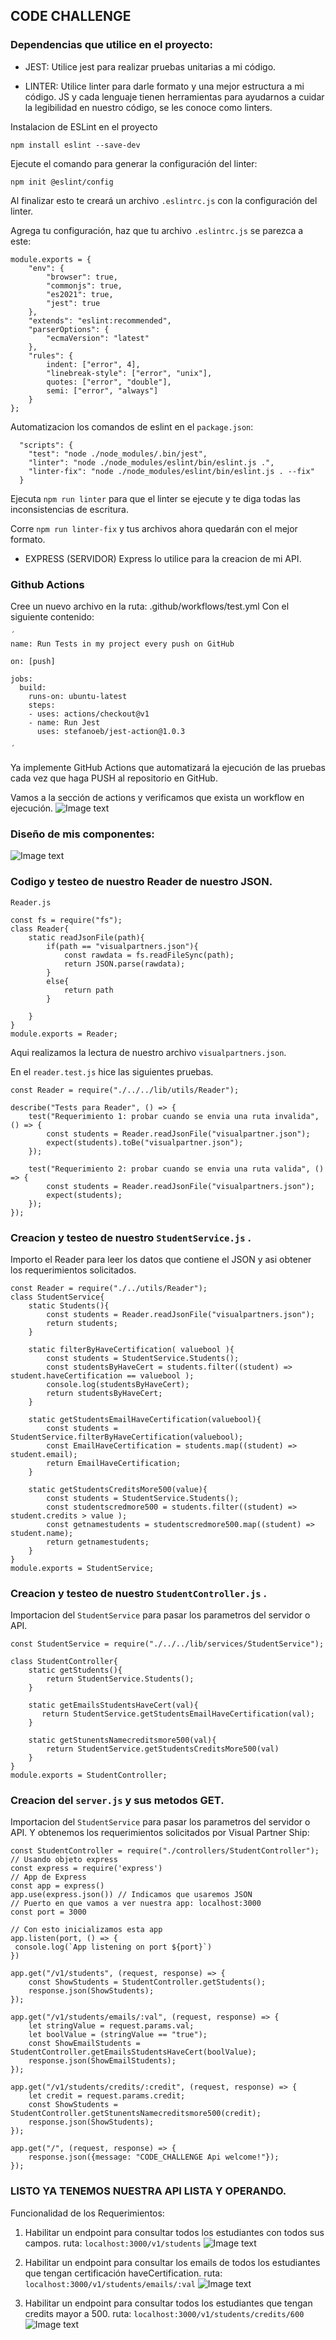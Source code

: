 ## CODE CHALLENGE

### Dependencias que utilice en el proyecto:

- JEST:
       Utilice jest para realizar pruebas unitarias a mi código.

- LINTER:
        Utilice linter para darle formato y una mejor estructura a mi código.
    JS y cada lenguaje tienen herramientas para ayudarnos a cuidar la legibilidad en nuestro código, se les conoce como linters.

Instalacion de ESLint en el proyecto
~~~ 
npm install eslint --save-dev 
~~~

Ejecute el comando para generar la configuración del linter:
~~~
npm init @eslint/config
~~~

Al finalizar esto te creará un archivo ` .eslintrc.js ` con la configuración del linter.

Agrega tu configuración, haz que tu archivo `.eslintrc.js` se parezca a este:

~~~
module.exports = {
    "env": {
        "browser": true,
        "commonjs": true,
        "es2021": true,
        "jest": true
    },
    "extends": "eslint:recommended",
    "parserOptions": {
        "ecmaVersion": "latest"
    },
    "rules": {
        indent: ["error", 4],
        "linebreak-style": ["error", "unix"],
        quotes: ["error", "double"],
        semi: ["error", "always"]
    }
};
~~~

Automatizacion los comandos de eslint en el `package.json`:
~~~
  "scripts": {
    "test": "node ./node_modules/.bin/jest",
    "linter": "node ./node_modules/eslint/bin/eslint.js .",
    "linter-fix": "node ./node_modules/eslint/bin/eslint.js . --fix"
  }
~~~
Ejecuta `npm run linter` para que el linter se ejecute y te diga todas las inconsistencias de escritura.

Corre `npm run linter-fix` y tus archivos ahora quedarán con el mejor formato.

- EXPRESS (SERVIDOR)
    Express lo utilice para la creacion de mi API.

### Github Actions 

Cree un nuevo archivo en la ruta: .github/workflows/test.yml
Con el siguiente contenido:

~~~
´
name: Run Tests in my project every push on GitHub

on: [push]

jobs:
  build:
    runs-on: ubuntu-latest
    steps:
    - uses: actions/checkout@v1
    - name: Run Jest
      uses: stefanoeb/jest-action@1.0.3

´
~~~

Ya implemente GitHub Actions que automatizará la ejecución de las pruebas cada vez que haga PUSH al repositorio en GitHub.

Vamos a la sección de actions y verificamos que exista un workflow en ejecución.
![Image text](https://github.com/jorgealexis07/codechallenge/blob/master/images/actionsgit.PNG)


### Diseño de mis componentes:

![Image text](https://github.com/jorgealexis07/codechallenge/blob/master/images/DiagramCodeChallenge.PNG)


### Codigo y testeo de nuestro Reader de nuestro JSON.
`Reader.js`
~~~
const fs = require("fs");
class Reader{
    static readJsonFile(path){
        if(path == "visualpartners.json"){
            const rawdata = fs.readFileSync(path);
            return JSON.parse(rawdata);
        }
        else{
            return path 
        }
        
    }
}
module.exports = Reader;
~~~
Aqui realizamos la lectura de nuestro archivo `visualpartners.json`.


En el `reader.test.js` hice las siguientes pruebas.
~~~
const Reader = require("./../../lib/utils/Reader");

describe("Tests para Reader", () => {
    test("Requerimiento 1: probar cuando se envia una ruta invalida", () => {
        const students = Reader.readJsonFile("visualpartner.json");
        expect(students).toBe("visualpartner.json");
    });

    test("Requerimiento 2: probar cuando se envia una ruta valida", () => {
        const students = Reader.readJsonFile("visualpartners.json");
        expect(students);
    });
});
~~~

### Creacion y testeo de nuestro `StudentService.js` .
Importo el Reader para leer los datos que contiene el JSON y asi obtener los requerimientos solicitados.

~~~
const Reader = require("./../utils/Reader");
class StudentService{
    static Students(){
        const students = Reader.readJsonFile("visualpartners.json");
        return students;
    }

    static filterByHaveCertification( valuebool ){
        const students = StudentService.Students();
        const studentsByHaveCert = students.filter((student) => student.haveCertification == valuebool );
        console.log(studentsByHaveCert);
        return studentsByHaveCert;
    }

    static getStudentsEmailHaveCertification(valuebool){
        const students = StudentService.filterByHaveCertification(valuebool);
        const EmailHaveCertification = students.map((student) => student.email);
        return EmailHaveCertification;
    }

    static getStudentsCreditsMore500(value){
        const students = StudentService.Students();
        const studentscredmore500 = students.filter((student) => student.credits > value );
        const getnamestudents = studentscredmore500.map((student) => student.name);
        return getnamestudents;
    }
}
module.exports = StudentService;
~~~

### Creacion y testeo de nuestro `StudentController.js` .
Importacion del `StudentService` para pasar los parametros del servidor o API.
~~~
const StudentService = require("./../../lib/services/StudentService");

class StudentController{
    static getStudents(){
        return StudentService.Students();
    }
    
    static getEmailsStudentsHaveCert(val){
       return StudentService.getStudentsEmailHaveCertification(val);
    }

    static getStunentsNamecreditsmore500(val){
        return StudentService.getStudentsCreditsMore500(val)
    }  
}
module.exports = StudentController;
~~~

### Creacion del `server.js` y sus metodos GET.
Importacion del `StudentService` para pasar los parametros del servidor o API.
Y obtenemos los requerimientos solicitados por Visual Partner Ship:
~~~
const StudentController = require("./controllers/StudentController");
// Usando objeto express
const express = require('express')
// App de Express
const app = express()
app.use(express.json()) // Indicamos que usaremos JSON
// Puerto en que vamos a ver nuestra app: localhost:3000
const port = 3000

// Con esto inicializamos esta app
app.listen(port, () => {
 console.log(`App listening on port ${port}`)
})

app.get("/v1/students", (request, response) => {
    const ShowStudents = StudentController.getStudents();
    response.json(ShowStudents);
});

app.get("/v1/students/emails/:val", (request, response) => {
    let stringValue = request.params.val; 
    let boolValue = (stringValue == "true"); 
    const ShowEmailStudents = StudentController.getEmailsStudentsHaveCert(boolValue);
    response.json(ShowEmailStudents);
});

app.get("/v1/students/credits/:credit", (request, response) => {
    let credit = request.params.credit; 
    const ShowStudents = StudentController.getStunentsNamecreditsmore500(credit);
    response.json(ShowStudents);
});

app.get("/", (request, response) => {
    response.json({message: "CODE_CHALLENGE Api welcome!"});
});
~~~

### LISTO YA TENEMOS NUESTRA API LISTA Y OPERANDO.

Funcionalidad de los Requerimientos:

1. Habilitar un endpoint para consultar todos los estudiantes con todos sus campos.
ruta: `localhost:3000/v1/students`
![Image text](https://github.com/jorgealexis07/codechallenge/blob/master/images/Requerimiento1.PNG)

2. Habilitar un endpoint para consultar los emails de todos los estudiantes que tengan certificación haveCertification.
ruta: `localhost:3000/v1/students/emails/:val`
![Image text](https://github.com/jorgealexis07/codechallenge/blob/master/images/Requerimiento2.PNG)

3. Habilitar un endpoint para consultar todos los estudiantes que tengan credits mayor a 500.
ruta: `localhost:3000/v1/students/credits/600`
![Image text](https://github.com/jorgealexis07/codechallenge/blob/master/images/Requerimiento3.PNG)
